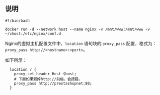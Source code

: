 ## 说明

```
#!/bin/bash

docker run -d --network host --name nginx -v /mnt/www:/mnt/www -v ~/vhost:/etc/nginx/conf.d
```

Nginx的虚拟主机配置文件中，`location` 语句块的 `proxy_pass` 配置，格式为：`proxy_pass http://<hostname>:<port>`。

如下所示：

```
  location / {
    proxy_set_header Host $host;
    # 下面如果漏掉http://前缀，会报错。
    proxy_pass http://prestashopnet:80;
  }
```
